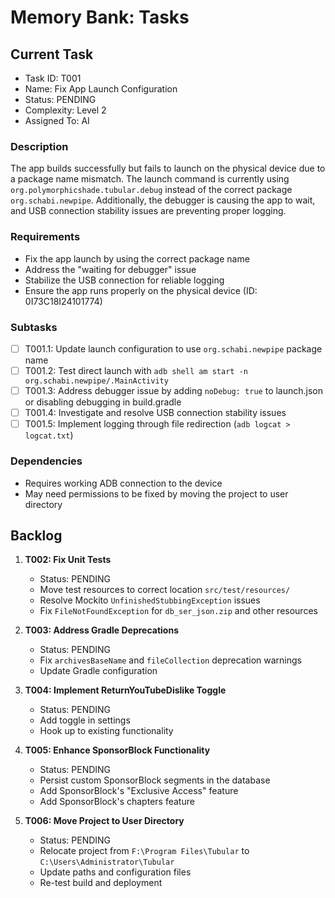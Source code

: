 # Memory Bank: Tasks

## Current Task
- Task ID: T001
- Name: Fix App Launch Configuration
- Status: PENDING
- Complexity: Level 2
- Assigned To: AI

### Description
The app builds successfully but fails to launch on the physical device due to a package name mismatch. The launch command is currently using `org.polymorphicshade.tubular.debug` instead of the correct package `org.schabi.newpipe`. Additionally, the debugger is causing the app to wait, and USB connection stability issues are preventing proper logging.

### Requirements
- Fix the app launch by using the correct package name
- Address the "waiting for debugger" issue
- Stabilize the USB connection for reliable logging
- Ensure the app runs properly on the physical device (ID: 0I73C18I24101774)

### Subtasks
- [ ] T001.1: Update launch configuration to use `org.schabi.newpipe` package name
- [ ] T001.2: Test direct launch with `adb shell am start -n org.schabi.newpipe/.MainActivity`
- [ ] T001.3: Address debugger issue by adding `noDebug: true` to launch.json or disabling debugging in build.gradle
- [ ] T001.4: Investigate and resolve USB connection stability issues
- [ ] T001.5: Implement logging through file redirection (`adb logcat > logcat.txt`)

### Dependencies
- Requires working ADB connection to the device
- May need permissions to be fixed by moving the project to user directory

## Backlog
1. **T002: Fix Unit Tests**
   - Status: PENDING
   - Move test resources to correct location `src/test/resources/`
   - Resolve Mockito `UnfinishedStubbingException` issues
   - Fix `FileNotFoundException` for `db_ser_json.zip` and other resources

2. **T003: Address Gradle Deprecations**
   - Status: PENDING
   - Fix `archivesBaseName` and `fileCollection` deprecation warnings
   - Update Gradle configuration

3. **T004: Implement ReturnYouTubeDislike Toggle**
   - Status: PENDING
   - Add toggle in settings
   - Hook up to existing functionality

4. **T005: Enhance SponsorBlock Functionality**
   - Status: PENDING
   - Persist custom SponsorBlock segments in the database
   - Add SponsorBlock's "Exclusive Access" feature
   - Add SponsorBlock's chapters feature

5. **T006: Move Project to User Directory**
   - Status: PENDING
   - Relocate project from `F:\Program Files\Tubular` to `C:\Users\Administrator\Tubular`
   - Update paths and configuration files
   - Re-test build and deployment 